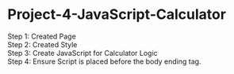 # Project-4-JavaScript-Calculator

Step 1: Created Page<br>
Step 2: Created Style<br>
Step 3: Create JavaScript for Calculator Logic<br>
Step 4: Ensure Script is placed before the body ending tag.<br>

